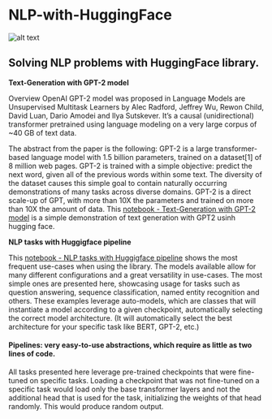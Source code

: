 # NLP-with-HuggingFace

![alt text](https://i0.wp.com/syncedreview.com/wp-content/uploads/2019/10/Screenshot-2019-09-30-17.43.59.png?fit=1190%2C382&ssl=1)

## Solving NLP problems with HuggingFace library.

**Text-Generation with GPT-2 model**

Overview
OpenAI GPT-2 model was proposed in Language Models are Unsupervised Multitask Learners by Alec Radford, Jeffrey Wu, Rewon Child, David Luan, Dario Amodei and Ilya Sutskever. It’s a causal (unidirectional) transformer pretrained using language modeling on a very large corpus of ~40 GB of text data.

The abstract from the paper is the following:
GPT-2 is a large transformer-based language model with 1.5 billion parameters, trained on a dataset[1] of 8 million web pages. GPT-2 is trained with a simple objective: predict the next word, given all of the previous words within some text. The diversity of the dataset causes this simple goal to contain naturally occurring demonstrations of many tasks across diverse domains. GPT-2 is a direct scale-up of GPT, with more than 10X the parameters and trained on more than 10X the amount of data.
This [notebook - Text-Generation with GPT-2 model](https://github.com/Kaif10/NLP-with-HuggingFace/blob/main/Text_generation_with_GPT2.ipynb) is a simple demonstration of text generation with GPT2 usinh hugging face.



**NLP tasks with Huggigface pipeline**

This [notebook - NLP tasks with Huggigface pipeline](https://github.com/Kaif10/NLP-with-HuggingFace/blob/main/NLP_tasks.ipynb) shows the most frequent use-cases when using the library. The models available allow for many different configurations and a great versatility in use-cases. The most simple ones are presented here, showcasing usage for tasks such as question answering, sequence classification, named entity recognition and others.
These examples leverage auto-models, which are classes that will instantiate a model according to a given checkpoint, automatically selecting the correct model architecture. (It will automatically select the best architecture for your specific task like BERT, GPT-2, etc.)

#### Pipelines: very easy-to-use abstractions, which require as little as two lines of code.
All tasks presented here leverage pre-trained checkpoints that were fine-tuned on specific tasks. Loading a checkpoint that was not fine-tuned on a specific task would load only the base transformer layers and not the additional head that is used for the task, initializing the weights of that head randomly. This would produce random output.
